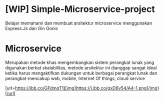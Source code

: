 # [WIP] Simple-Microservice-project
Belajar memahami dan membuat arsitektur microservice menggunakan Express.Js dan Gin Gonic

# Microservice 
Merupakan metode khas mengembangkan sistem perangkat lunak yang digunakan berkat skalabilitas,
metode arsitektur ini dianggap sangat ideal ketika harus mengaktifkan dukungan
untuk berbagai perangkat lunak dan perangkat-mencakup web, mobile, Internet
Of things, cloud service

[url=https://ibb.co/GFdmqT1][img]https://i.ibb.co/qxD6v54/A4-1.png[/img][/url]
